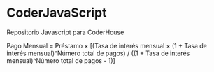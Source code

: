 # CoderJavaScript
Repositorio Javascript para CoderHouse



Pago Mensual = Préstamo × [(Tasa de interés mensual × (1 + Tasa de interés mensual)^Número total de pagos) / ((1 + Tasa de interés mensual)^Número total de pagos - 1)]
